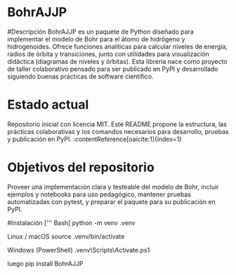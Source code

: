 # **BohrAJJP**

#Descripción 
BohrAJJP es un paquete de Python diseñado para implementar el modelo de Bohr para el átomo de hidrógeno y hidrogenoides. Ofrece funciones analíticas para calcular niveles de energía, radios de órbita y transiciones, junto con utilidades para visualización didáctica (diagramas de niveles y órbitas). Esta librería nace como proyecto de taller colaborativo pensado para ser publicado en PyPI y desarrollado siguiendo buenas prácticas de software científico.

# Estado actual 
Repositorio inicial con licencia MIT. Este README propone la estructura, las prácticas colaborativas y los comandos necesarios para desarrollo, pruebas y publicación en PyPI. :contentReference[oaicite:1]{index=1}

# Objetivos del repositorio 
Proveer una implementación clara y testeable del modelo de Bohr, incluir ejemplos y notebooks para uso pedagógico, mantener pruebas automatizadas con pytest, y preparar el paquete para su publicación en PyPI.

#Instalación 
[''' Bash] python -m venv .venv

Linux / macOS
source .venv/bin/activate

Windows (PowerShell)
.venv\Scripts\Activate.ps1

luego
pip install BohrAJJP
